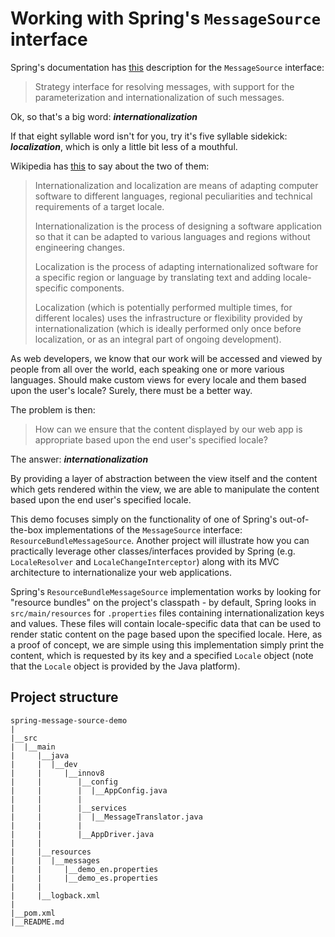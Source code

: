 # Working with Spring's `MessageSource` interface

Spring's documentation has [this](https://docs.spring.io/spring/docs/current/javadoc-api/org/springframework/context/MessageSource.html) description for the `MessageSource` interface:

> Strategy interface for resolving messages, with support for the parameterization and internationalization of such messages.

Ok, so that's a big word: ***internationalization***
    
If that eight syllable word isn't for you, try it's five syllable sidekick: ***localization***, which is only a little bit less of a mouthful.

Wikipedia has [this](https://en.wikipedia.org/wiki/Internationalization_and_localization) to say about the two of them:

> Internationalization and localization are means of adapting computer software to different languages, regional peculiarities and technical requirements of a target locale.
>
> Internationalization is the process of designing a software application so that it can be adapted to various languages and regions without engineering changes. 
>
> Localization is the process of adapting internationalized software for a specific region or language by translating text and adding locale-specific components. 
>
>Localization (which is potentially performed multiple times, for different locales) uses the infrastructure or flexibility provided by internationalization (which is ideally performed only once before localization, or as an integral part of ongoing development).

As web developers, we know that our work will be accessed and viewed by people from all over the world, each speaking one or more various languages. Should make custom views for every locale and them based upon the user's locale? Surely, there must be a better way.

The problem is then: 

 > How can we ensure that the content displayed by our web app is appropriate based upon the end user's specified locale?

The answer: ***internationalization***

By providing a layer of abstraction between the view itself and the content which gets rendered within the view, we are able to manipulate the content based upon the end user's specified locale.

This demo focuses simply on the functionality of one of Spring's out-of-the-box implementations of the `MessageSource` interface: `ResourceBundleMessageSource`. Another project will illustrate how you can practically leverage other classes/interfaces provided by Spring (e.g. `LocaleResolver` and `LocaleChangeInterceptor`) along with its MVC architecture to internationalize your web applications.

Spring's `ResourceBundleMessageSource` implementation works by looking for "resource bundles" on the project's classpath - by default, Spring looks in `src/main/resources` for `.properties` files containing internationalization keys and values. These files will contain locale-specific data that can be used to render static content on the page based upon the specified locale. Here, as a proof of concept, we are simple using this implementation simply print the content, which is requested by its key and a specified `Locale` object (note that the `Locale` object is provided by the Java platform).

## Project structure

```
spring-message-source-demo
|
|__src
|  |__main
|     |__java
|     |  |__dev
|     |     |__innov8
|     |        |__config
|     |        |  |__AppConfig.java
|     |        |
|     |        |__services
|     |        |  |__MessageTranslator.java
|     |        |
|     |        |__AppDriver.java
|     |
|     |__resources
|     |  |__messages
|     |     |__demo_en.properties
|     |     |__demo_es.properties
|     |
|     |__logback.xml  
|  
|__pom.xml
|__README.md
```
